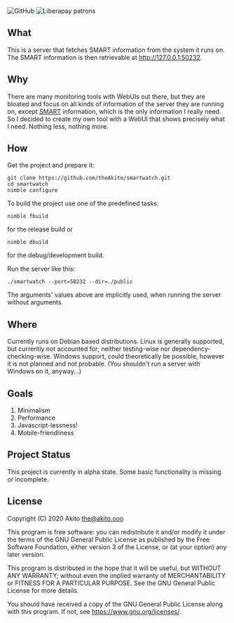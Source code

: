 ![GitHub](https://img.shields.io/badge/license-GPL--3.0-informational?style=plastic)
![Liberapay patrons](https://img.shields.io/liberapay/patrons/Akito?style=plastic)

## What
This is a server that fetches SMART information from the system it runs on. The SMART information is then retrievable at http://127.0.0.1:50232.

## Why
There are many monitoring tools with WebUIs out there, but they are bloated and focus on all kinds of information of the server they are running on, except [SMART](https://en.wikipedia.org/wiki/S.M.A.R.T.) information, which is the only information I really need.
So I decided to create my own tool with a WebUI that shows precisely what I need. Nothing less, nothing more.

## How
Get the project and prepare it:
```
git clone https://github.com/theAkito/smartwatch.git
cd smartwatch
nimble configure
```
To build the project use one of the predefined tasks:
```
nimble fbuild
```
for the release build or
```
nimble dbuild
```
for the debug/development build.

Run the server like this:
```
./smartwatch --port=50232 --dir=./public
```
The arguments' values above are implicitly used, when running the server without arguments.

## Where
Currently runs on Debian based distributions. Linux is generally supported, but currently not accounted for; neither testing-wise nor dependency-checking-wise.
Windows support, could theoretically be possible, however it is not planned and not probable.
(You shouldn't run a server with Windows on it, anyway...)

## Goals
1. Minimalism
2. Performance
3. Javascript-lessness!
4. Mobile-friendliness

## Project Status
This project is currently in alpha state. Some basic functionality is missing or incomplete.

## License
Copyright (C) 2020  Akito <the@akito.ooo>

This program is free software: you can redistribute it and/or modify
it under the terms of the GNU General Public License as published by
the Free Software Foundation, either version 3 of the License, or
(at your option) any later version.

This program is distributed in the hope that it will be useful,
but WITHOUT ANY WARRANTY; without even the implied warranty of
MERCHANTABILITY or FITNESS FOR A PARTICULAR PURPOSE.  See the
GNU General Public License for more details.

You should have received a copy of the GNU General Public License
along with this program.  If not, see <https://www.gnu.org/licenses/>.